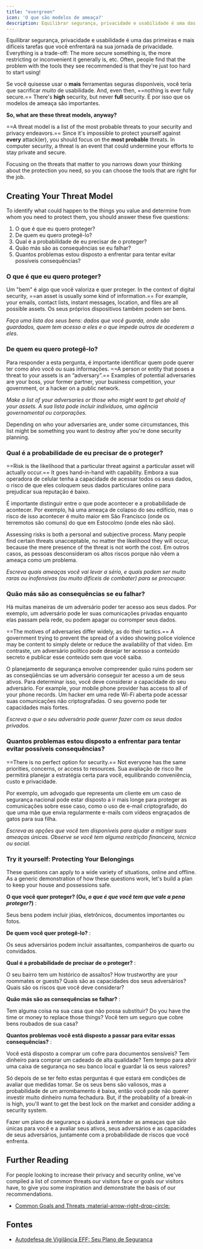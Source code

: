 ```yaml
---
title: "evergreen"
icon: 'O que são modelos de ameaça?'
description: Equilibrar segurança, privacidade e usabilidade é uma das primeiras e mais difíceis tarefas que você enfrentará na sua jornada de privacidade.
---
```


Equilibrar segurança, privacidade e usabilidade é uma das primeiras e mais difíceis tarefas que você enfrentará na sua jornada de privacidade. Everything is a trade-off: The more secure something is, the more restricting or inconvenient it generally is, etc. Often, people find that the problem with the tools they see recommended is that they're just too hard to start using!

Se você quisesse usar o **mais** ferramentas seguras disponíveis, você teria que sacrificar *muito* de usabilidade. And, even then, ==nothing is ever fully secure.== There's **high** security, but never **full** security. É por isso que os modelos de ameaça são importantes.

**So, what are these threat models, anyway?**

==A threat model is a list of the most probable threats to your security and privacy endeavors.== Since it's impossible to protect yourself against **every** attack(er), you should focus on the **most probable** threats. In computer security, a threat is an event that could undermine your efforts to stay private and secure.

Focusing on the threats that matter to you narrows down your thinking about the protection you need, so you can choose the tools that are right for the job.

## Creating Your Threat Model

To identify what could happen to the things you value and determine from whom you need to protect them, you should answer these five questions:

1. O que é que eu quero proteger?
2. De quem eu quero protegê-lo?
3. Qual é a probabilidade de eu precisar de o proteger?
4. Quão más são as consequências se eu falhar?
5. Quantos problemas estou disposto a enfrentar para tentar evitar possíveis consequências?

### O que é que eu quero proteger?

Um "bem" é algo que você valoriza e quer proteger. In the context of digital security, ==an asset is usually some kind of information.== For example, your emails, contact lists, instant messages, location, and files are all possible assets. Os seus próprios dispositivos também podem ser bens.

*Faça uma lista dos seus bens: dados que você guarda, onde são guardados, quem tem acesso a eles e o que impede outros de acederem a eles.*

### De quem eu quero protegê-lo?

Para responder a esta pergunta, é importante identificar quem pode querer ter como alvo você ou suas informações. ==A person or entity that poses a threat to your assets is an “adversary”.== Examples of potential adversaries are your boss, your former partner, your business competition, your government, or a hacker on a public network.

*Make a list of your adversaries or those who might want to get ahold of your assets. A sua lista pode incluir indivíduos, uma agência governamental ou corporações.*

Depending on who your adversaries are, under some circumstances, this list might be something you want to destroy after you're done security planning.

### Qual é a probabilidade de eu precisar de o proteger?

==Risk is the likelihood that a particular threat against a particular asset will actually occur.== It goes hand-in-hand with capability. Embora a sua operadora de celular tenha a capacidade de acessar todos os seus dados, o risco de que eles coloquem seus dados particulares online para prejudicar sua reputação é baixo.

É importante distinguir entre o que pode acontecer e a probabilidade de acontecer. Por exemplo, há uma ameaça de colapso do seu edifício, mas o risco de isso acontecer é muito maior em São Francisco (onde os terremotos são comuns) do que em Estocolmo (onde eles não são).

Assessing risks is both a personal and subjective process. Many people find certain threats unacceptable, no matter the likelihood they will occur, because the mere presence of the threat is not worth the cost. Em outros casos, as pessoas desconsideram os altos riscos porque não vêem a ameaça como um problema.

*Escreva quais ameaças você vai levar a sério, e quais podem ser muito raras ou inofensivas (ou muito difíceis de combater) para se preocupar.*

### Quão más são as consequências se eu falhar?

Há muitas maneiras de um adversário poder ter acesso aos seus dados. Por exemplo, um adversário pode ler suas comunicações privadas enquanto elas passam pela rede, ou podem apagar ou corromper seus dados.

==The motives of adversaries differ widely, as do their tactics.== A government trying to prevent the spread of a video showing police violence may be content to simply delete or reduce the availability of that video. Em contraste, um adversário político pode desejar ter acesso a conteúdo secreto e publicar esse conteúdo sem que você saiba.

O planejamento de segurança envolve compreender quão ruins podem ser as conseqüências se um adversário conseguir ter acesso a um de seus ativos. Para determinar isso, você deve considerar a capacidade do seu adversário. For example, your mobile phone provider has access to all of your phone records. Um hacker em uma rede Wi-Fi aberta pode acessar suas comunicações não criptografadas. O seu governo pode ter capacidades mais fortes.

*Escreva o que o seu adversário pode querer fazer com os seus dados privados.*

### Quantos problemas estou disposto a enfrentar para tentar evitar possíveis consequências?

==There is no perfect option for security.== Not everyone has the same priorities, concerns, or access to resources. Sua avaliação de risco lhe permitirá planejar a estratégia certa para você, equilibrando conveniência, custo e privacidade.

Por exemplo, um advogado que representa um cliente em um caso de segurança nacional pode estar disposto a ir mais longe para proteger as comunicações sobre esse caso, como o uso de e-mail criptografado, do que uma mãe que envia regularmente e-mails com vídeos engraçados de gatos para sua filha.

*Escreva as opções que você tem disponíveis para ajudar a mitigar suas ameaças únicas. Observe se você tem alguma restrição financeira, técnica ou social.*

### Try it yourself: Protecting Your Belongings

These questions can apply to a wide variety of situations, online and offline. As a generic demonstration of how these questions work, let's build a plan to keep your house and possessions safe.

**O que você quer proteger? (Ou, *o que é que você tem que vale a pena proteger?*)**
:

Seus bens podem incluir jóias, eletrônicos, documentos importantes ou fotos.

**De quem você quer protegê-lo?**
:

Os seus adversários podem incluir assaltantes, companheiros de quarto ou convidados.

**Qual é a probabilidade de precisar de o proteger?**
:

O seu bairro tem um histórico de assaltos? How trustworthy are your roommates or guests? Quais são as capacidades dos seus adversários? Quais são os riscos que você deve considerar?

**Quão más são as consequências se falhar?**
:

Tem alguma coisa na sua casa que não possa substituir? Do you have the time or money to replace those things? Você tem um seguro que cobre bens roubados de sua casa?

**Quantos problemas você está disposto a passar para evitar essas consequências?**
:

Você está disposto a comprar um cofre para documentos sensíveis? Tem dinheiro para comprar um cadeado de alta qualidade? Tem tempo para abrir uma caixa de segurança no seu banco local e guardar lá os seus valores?

Só depois de se ter feito estas perguntas é que estará em condições de avaliar que medidas tomar. Se os seus bens são valiosos, mas a probabilidade de um arrombamento é baixa, então você pode não querer investir muito dinheiro numa fechadura. But, if the probability of a break-in is high, you'll want to get the best lock on the market and consider adding a security system.

Fazer um plano de segurança o ajudará a entender as ameaças que são únicas para você e a avaliar seus ativos, seus adversários e as capacidades de seus adversários, juntamente com a probabilidade de riscos que você enfrenta.

## Further Reading

For people looking to increase their privacy and security online, we've compiled a list of common threats our visitors face or goals our visitors have, to give you some inspiration and demonstrate the basis of our recommendations.

- [Common Goals and Threats :material-arrow-right-drop-circle:](common-threats.md)

## Fontes

- [Autodefesa de Vigilância EFF: Seu Plano de Segurança](https://ssd.eff.org/en/module/your-security-plan)
